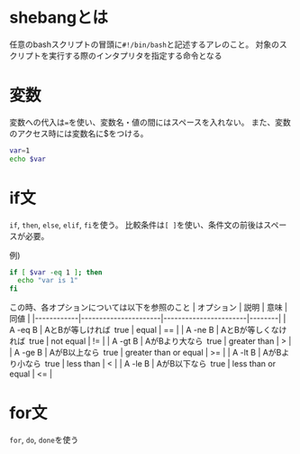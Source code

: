 # shebangとは

任意のbashスクリプトの冒頭に`#!/bin/bash`と記述するアレのこと。
対象のスクリプトを実行する際のインタプリタを指定する命令となる

# 変数

変数への代入は`=`を使い、変数名・値の間にはスペースを入れない。
また、変数のアクセス時には変数名に$をつける。

```bash
var=1
echo $var
```

# if文

`if`, `then`, `else`, `elif`, `fi`を使う。
比較条件は`[ ]`を使い、条件文の前後はスペースが必要。

例)

```bash
if [ $var -eq 1 ]; then
  echo "var is 1"
fi
```

この時、各オプションについては以下を参照のこと
| オプション | 説明                 | 意味                 | 同値 |
|------------|----------------------|-----------------------|--------|
| A -eq B    | AとBが等しければ true | equal                 | ==      |
| A -ne B    | AとBが等しくなければ true | not equal             | !=     |
| A -gt B    | AがBより大なら true  | greater than          | >      |
| A -ge B    | AがB以上なら true    | greater than or equal | >=     |
| A -lt B    | AがBより小なら true  | less than             | <      |
| A -le B    | AがB以下なら true    | less than or equal    | <=     |

# for文

`for`, `do`, `done`を使う
